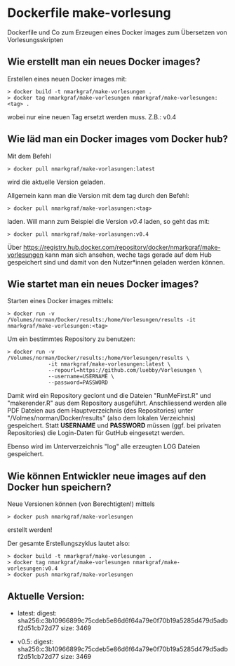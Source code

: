 # Dockerfile make-vorlesung

Dockerfile und Co zum Erzeugen eines Docker images zum Übersetzen von Vorlesungsskripten


## Wie erstellt man ein neues Docker images?

Erstellen eines neuen Docker images mit:

```
> docker build -t nmarkgraf/make-vorlesungen .
> docker tag nmarkgraf/make-vorlesungen nmarkgraf/make-vorlesungen:<tag> .
```


wobei <tag> nur eine neuen Tag ersetzt werden muss. Z.B.: v0.4


## Wie läd man ein Docker images vom Docker hub?

Mit dem Befehl

```
> docker pull nmarkgraf/make-vorlasungen:latest
```

wird die aktuelle Version geladen.

Allgemein kann man die Version mit dem tag *<tag>* durch den Befehl:

```
> docker pull nmarkgraf/make-vorlasungen:<tag>
```

laden. Will mann zum Beispiel die Version *v0.4* laden, so geht das mit:
```
> docker pull nmarkgraf/make-vorlasungen:v0.4
```


Über https://registry.hub.docker.com/repository/docker/nmarkgraf/make-vorlesungen kann man sich ansehen,
weche tags gerade auf dem Hub gespeichert sind und damit von den Nutzer*innen geladen werden können.


## Wie startet man ein neues Docker images?

Starten eines Docker images mittels:

```
> docker run -v /Volumes/norman/Docker/results:/home/Vorlesungen/results -it nmarkgraf/make-vorlesungen:<tag>
```

Um ein bestimmtes Repository zu benutzen:

```
> docker run -v /Volumes/norman/Docker/results:/home/Vorlesungen/results \
             -it nmarkgraf/make-vorlesungen:latest \
             --repourl=https://github.com/luebby/Vorlesungen \
             --username=USERNAME \
             --password=PASSWORD
```

Damit wird ein Repository geclont und die Dateien "RunMeFirst.R" und "makerender.R" aus dem Repository ausgeführt.
Anschliessend werden alle PDF Dateien aus dem Hauptverzeichnis (des Repositories) unter "/Volmes/norman/Docker/results" (also dem lokalen Verzeichnis) gespeichert.
Statt **USERNAME** und **PASSWORD** müssen (ggf. bei privaten Repositories) 
die Login-Daten für GutHub eingesetzt werden.

Ebenso wird im Unterverzeichnis "log" alle erzeugten LOG Dateien gespeichert.

## Wie können Entwickler neue images auf den Docker hun speichern?

Neue Versionen können (von Berechtigten!) mittels

```
> docker push nmarkgraf/make-vorlesungen
```

erstellt werden! 

Der gesamte Erstellungszyklus lautet also:


```
> docker build -t nmarkgraf/make-vorlesungen .
> docker tag nmarkgraf/make-vorlesungen nmarkgraf/make-vorlesungen:v0.4
> docker push nmarkgraf/make-vorlesungen
```

## Aktuelle Version:

- latest: digest: sha256:c3b10966899c75cdeb5e86d6f64a79e0f70b19a5285d479d5adbf2d51cb72d77 size: 3469

- v0.5: digest: sha256:c3b10966899c75cdeb5e86d6f64a79e0f70b19a5285d479d5adbf2d51cb72d77 size: 3469


